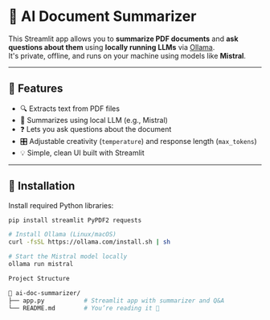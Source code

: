 # 📄 AI Document Summarizer 

This Streamlit app allows you to **summarize PDF documents** and **ask questions about them** using **locally running LLMs** via [Ollama](https://ollama.com).  
It's private, offline, and runs on your machine using models like **Mistral**.

---

## 🚀 Features

- 🔍 Extracts text from PDF files
- 🧠 Summarizes using local LLM (e.g., Mistral)
- ❓ Lets you ask questions about the document
- 🎛️ Adjustable creativity (`temperature`) and response length (`max_tokens`)
- 💡 Simple, clean UI built with Streamlit

---

## 🧰 Installation

Install required Python libraries:

```bash
pip install streamlit PyPDF2 requests

# Install Ollama (Linux/macOS)
curl -fsSL https://ollama.com/install.sh | sh

# Start the Mistral model locally
ollama run mistral

Project Structure

📁 ai-doc-summarizer/
├── app.py           # Streamlit app with summarizer and Q&A
└── README.md        # You’re reading it 🙂
